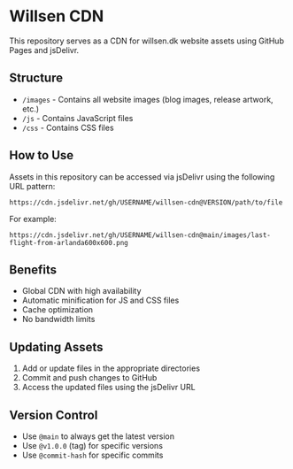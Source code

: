 # Willsen CDN

This repository serves as a CDN for willsen.dk website assets using GitHub Pages and jsDelivr.

## Structure

- `/images` - Contains all website images (blog images, release artwork, etc.)
- `/js` - Contains JavaScript files
- `/css` - Contains CSS files

## How to Use

Assets in this repository can be accessed via jsDelivr using the following URL pattern:

```
https://cdn.jsdelivr.net/gh/USERNAME/willsen-cdn@VERSION/path/to/file
```

For example:

```
https://cdn.jsdelivr.net/gh/USERNAME/willsen-cdn@main/images/last-flight-from-arlanda600x600.png
```

## Benefits

- Global CDN with high availability
- Automatic minification for JS and CSS files
- Cache optimization
- No bandwidth limits

## Updating Assets

1. Add or update files in the appropriate directories
2. Commit and push changes to GitHub
3. Access the updated files using the jsDelivr URL

## Version Control

- Use `@main` to always get the latest version
- Use `@v1.0.0` (tag) for specific versions
- Use `@commit-hash` for specific commits
